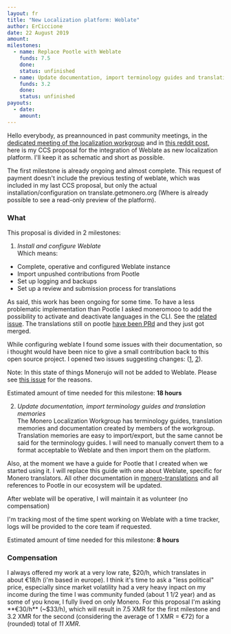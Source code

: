 ```yaml
---
layout: fr
title: "New Localization platform: Weblate"
author: ErCiccione
date: 22 August 2019
amount: 
milestones:
  - name: Replace Pootle with Weblate
    funds: 7.5
    done: 
    status: unfinished
  - name: Update documentation, import terminology guides and translation memories
    funds: 3.2
    done: 
    status: unfinished
payouts:
  - date: 
    amount: 
---
```


Hello everybody, as preannounced in past community meetings, in the [dedicated meeting of the localization workgroup](https://web.getmonero.org/2019/05/04/logs-for-the-localization-workgroup-meeting-held-on-2019-05-03.html) and in [this reddit post](https://old.reddit.com/r/Monero/comments/c06vuw/my_last_proposal_as_coordinator_of_the/), here is my CCS proposal for the integration of Weblate as new localization platform. I'll keep it as schematic and short as possible.

The first milestone is already ongoing and almost complete. This request of payment doesn't include the previous testing of weblate, which was included in my last CCS proposal, but only the actual installation/configuration on translate.getmonero.org (Where is already possible to see a read-only preview of the platform).

### What
This proposal is divided in 2 milestones:

1. *Install and configure Weblate*  
Which means:

- Complete, operative and configured Weblate instance
- Import unpushed contributions from Pootle
- Set up logging and backups
- Set up a review and submission process for translations

As said, this work has been ongoing for some time. To have a less problematic implementation than Pootle I asked moneromooo to add the possibility to activate and deactivate languages in the CLI. See the [related issue](https://github.com/monero-project/monero/issues/5753). The translations still on pootle [have been PRd](https://github.com/monero-project/monero/pull/5788) and they just got merged.

While configuring weblate I found some issues with their documentation, so i thought would have been nice to give a small contribution back to this open source project. I opened two issues suggesting changes: ([1](https://github.com/WeblateOrg/weblate/issues/2838), [2](https://github.com/WeblateOrg/weblate/issues/2854)).

Note: In this state of things Monerujo will not be added to Weblate. Please see [this issue](https://github.com/m2049r/xmrwallet/issues/521) for the reasons.

Estimated amount of time needed for this milestone: **18 hours**

2. *Update documentation, import terminology guides and translation memories*  
The Monero Localization Workgroup has terminology guides, translation memories and documentation created by members of the workgroup. Translation memories are easy to import/export, but the same cannot be said for the terminology guides. I will need to manually convert them to a format acceptable to Weblate and then import them on the platform.

Also, at the moment we have a guide for Pootle that I created when we started using it. I will replace this guide with one about Weblate, specific for Monero translators. All other documentation in [monero-translations](https://github.com/monero-ecosystem/monero-translations) and all references to Pootle in our ecosystem will be updated.

After weblate will be operative, I will maintain it as volunteer (no compensation)

I'm tracking most of the time spent working on Weblate with a time tracker, logs will be provided to the core team if requested.

Estimated amount of time needed for this milestone: **8 hours**

### Compensation
I always offered my work at a very low rate, $20/h, which translates in about €18/h (i'm based in europe). I think it's time to ask a "less political" price, especially since market volatility had a very heavy inpact on my income during the time I was community funded (about 1 1/2 year) and as some of you know, I fully lived on only Monero. For this proposal I'm asking **€30/h** (~$33/h), which will result in 7.5 XMR for the first milestone and 3.2 XMR for the second (considering the average of 1 XMR = €72) for a (rounded) total of *11 XMR*.
